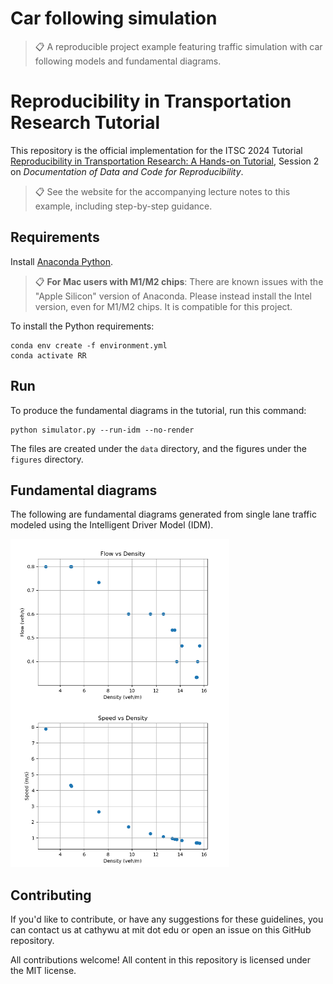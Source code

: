 # Car following simulation

>📋  A reproducible project example featuring traffic simulation with car following models and fundamental diagrams.

# Reproducibility in Transportation Research Tutorial

This repository is the official implementation for the ITSC 2024 Tutorial [Reproducibility in Transportation Research: A Hands-on Tutorial](https://rrintransportation.github.io/itsc24-rr-tutorial/), Session 2 on *Documentation of Data and Code for Reproducibility*.

>📋 See the website for the accompanying lecture notes to this example, including step-by-step guidance.

## Requirements

Install [Anaconda Python](https://www.anaconda.com/download).

>📋 **For Mac users with M1/M2 chips**: There are known issues with the "Apple Silicon" version of Anaconda. Please instead install the Intel version, even for M1/M2 chips. It is compatible for this project.

To install the Python requirements:

```setup
conda env create -f environment.yml
conda activate RR
```

## Run

To produce the fundamental diagrams in the tutorial, run this command:

```
python simulator.py --run-idm --no-render
```

The files are created under the `data` directory, and the figures under the `figures` directory.

## Fundamental diagrams

The following are fundamental diagrams generated from single lane traffic modeled using the Intelligent Driver Model (IDM).

<img src="figures/fundamental_diagram_flow_vs_density.png" align=left width="350" /> <img src="figures/fundamental_diagram_speed_vs_density.png" alight=right width="350" />


## Contributing

If you'd like to contribute, or have any suggestions for these guidelines, you can contact us at cathywu at mit dot edu or open an issue on this GitHub repository.

All contributions welcome! All content in this repository is licensed under the MIT license.